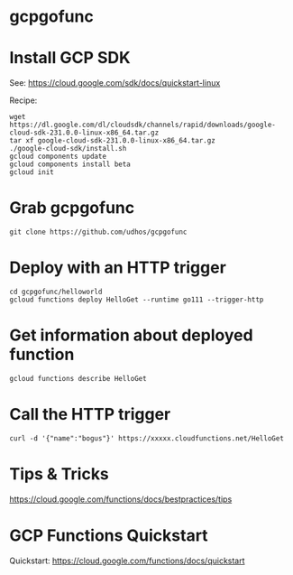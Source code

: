 # gcpgofunc

# Install GCP SDK

See: https://cloud.google.com/sdk/docs/quickstart-linux

Recipe:

    wget https://dl.google.com/dl/cloudsdk/channels/rapid/downloads/google-cloud-sdk-231.0.0-linux-x86_64.tar.gz
    tar xf google-cloud-sdk-231.0.0-linux-x86_64.tar.gz
    ./google-cloud-sdk/install.sh
    gcloud components update
    gcloud components install beta
    gcloud init

# Grab gcpgofunc

    git clone https://github.com/udhos/gcpgofunc

# Deploy with an HTTP trigger

    cd gcpgofunc/helloworld
    gcloud functions deploy HelloGet --runtime go111 --trigger-http

# Get information about deployed function

    gcloud functions describe HelloGet

# Call the HTTP trigger

    curl -d '{"name":"bogus"}' https://xxxxx.cloudfunctions.net/HelloGet

# Tips & Tricks

https://cloud.google.com/functions/docs/bestpractices/tips

# GCP Functions Quickstart

Quickstart: https://cloud.google.com/functions/docs/quickstart
